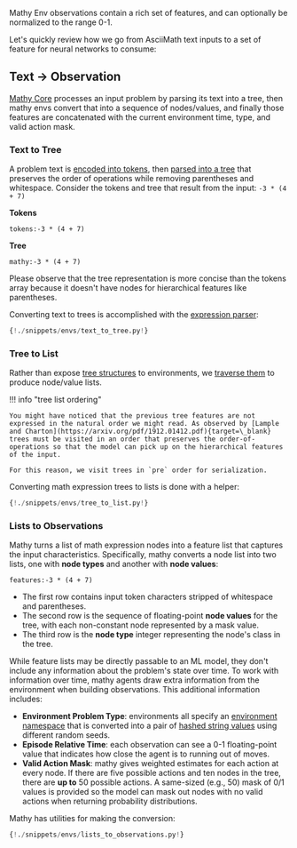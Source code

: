 Mathy Env observations contain a rich set of features, and can optionally be normalized to the range 0-1.

Let's quickly review how we go from AsciiMath text inputs to a set of feature for neural networks to consume:

## Text -> Observation

[Mathy Core](https://core.mathy.ai) processes an input problem by parsing its text into a tree, then mathy envs convert that into a sequence of nodes/values, and finally those features are concatenated with the current environment time, type, and valid action mask.

### Text to Tree

A problem text is [encoded into tokens](https://core.mathy.ai/api/tokenizer), then [parsed into a tree](https://core.mathy.ai/api/parser) that preserves the order of operations while removing parentheses and whitespace.
Consider the tokens and tree that result from the input: `-3 * (4 + 7)`

**Tokens**

`tokens:-3 * (4 + 7)`

**Tree**

`mathy:-3 * (4 + 7)`

Please observe that the tree representation is more concise than the tokens array because it doesn't have nodes for hierarchical features like parentheses.

Converting text to trees is accomplished with the [expression parser](https://core.mathy.ai/api/parser):

```python
{!./snippets/envs/text_to_tree.py!}
```

### Tree to List

Rather than expose [tree structures](https://core.mathy.ai/api/expressions/#mathexpression) to environments, we [traverse them](https://core.mathy.ai/api/expressions/#to_list) to produce node/value lists.

!!! info "tree list ordering"

    You might have noticed that the previous tree features are not expressed in the natural order we might read. As observed by [Lample and Charton](https://arxiv.org/pdf/1912.01412.pdf){target=\_blank} trees must be visited in an order that preserves the order-of-operations so that the model can pick up on the hierarchical features of the input.

    For this reason, we visit trees in `pre` order for serialization.

Converting math expression trees to lists is done with a helper:

```python
{!./snippets/envs/tree_to_list.py!}
```

### Lists to Observations

Mathy turns a list of math expression nodes into a feature list that captures the input characteristics. Specifically, mathy converts a node list into two lists, one with **node types** and another with **node values**:

`features:-3 * (4 + 7)`

- The first row contains input token characters stripped of whitespace and parentheses.
- The second row is the sequence of floating-point **node values** for the tree, with each non-constant node represented by a mask value.
- The third row is the **node type** integer representing the node's class in the tree.

While feature lists may be directly passable to an ML model, they don't include any information about the problem's state over time. To work with information over time, mathy agents draw extra information from the environment when building observations. This additional information includes:

- **Environment Problem Type**: environments all specify an [environment namespace](/api/env/#get_env_namespace) that is converted into a pair of [hashed string values](/api/state/#get_problem_hash) using different random seeds.
- **Episode Relative Time**: each observation can see a 0-1 floating-point value that indicates how close the agent is to running out of moves.
- **Valid Action Mask**: mathy gives weighted estimates for each action at every node. If there are five possible actions and ten nodes in the tree, there are **up to** 50 possible actions. A same-sized (e.g., 50) mask of 0/1 values is provided so the model can mask out nodes with no valid actions when returning probability distributions.

Mathy has utilities for making the conversion:

```python
{!./snippets/envs/lists_to_observations.py!}
```
